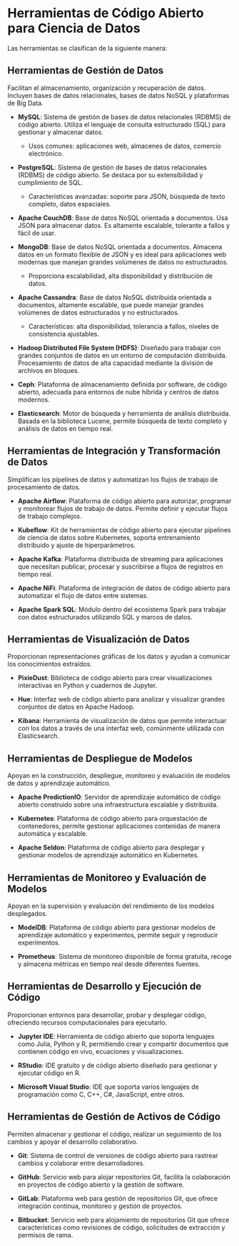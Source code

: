 # Herramientas de Código Abierto para Ciencia de Datos

Las herramientas se clasifican de la siguiente manera:

## Herramientas de Gestión de Datos
Facilitan el almacenamiento, organización y recuperación de datos. Incluyen bases de datos relacionales, bases de datos NoSQL y plataformas de Big Data.

- **MySQL**: Sistema de gestión de bases de datos relacionales (RDBMS) de código abierto. Utiliza el lenguaje de consulta estructurado (SQL) para gestionar y almacenar datos.
  - Usos comunes: aplicaciones web, almacenes de datos, comercio electrónico.
  
- **PostgreSQL**: Sistema de gestión de bases de datos relacionales (RDBMS) de código abierto. Se destaca por su extensibilidad y cumplimiento de SQL.
  - Características avanzadas: soporte para JSON, búsqueda de texto completo, datos espaciales.
  
- **Apache CouchDB**: Base de datos NoSQL orientada a documentos. Usa JSON para almacenar datos. Es altamente escalable, tolerante a fallos y fácil de usar.

- **MongoDB**: Base de datos NoSQL orientada a documentos. Almacena datos en un formato flexible de JSON y es ideal para aplicaciones web modernas que manejan grandes volúmenes de datos no estructurados.
  - Proporciona escalabilidad, alta disponibilidad y distribución de datos.

- **Apache Cassandra**: Base de datos NoSQL distribuida orientada a documentos, altamente escalable, que puede manejar grandes volúmenes de datos estructurados y no estructurados.
  - Características: alta disponibilidad, tolerancia a fallos, niveles de consistencia ajustables.

- **Hadoop Distributed File System (HDFS)**: Diseñado para trabajar con grandes conjuntos de datos en un entorno de computación distribuida. Procesamiento de datos de alta capacidad mediante la división de archivos en bloques.

- **Ceph**: Plataforma de almacenamiento definida por software, de código abierto, adecuada para entornos de nube híbrida y centros de datos modernos.

- **Elasticsearch**: Motor de búsqueda y herramienta de análisis distribuida. Basada en la biblioteca Lucene, permite búsqueda de texto completo y análisis de datos en tiempo real.

## Herramientas de Integración y Transformación de Datos
Simplifican los pipelines de datos y automatizan los flujos de trabajo de procesamiento de datos.

- **Apache Airflow**: Plataforma de código abierto para autorizar, programar y monitorear flujos de trabajo de datos. Permite definir y ejecutar flujos de trabajo complejos.
  
- **Kubeflow**: Kit de herramientas de código abierto para ejecutar pipelines de ciencia de datos sobre Kubernetes, soporta entrenamiento distribuido y ajuste de hiperparámetros.

- **Apache Kafka**: Plataforma distribuida de streaming para aplicaciones que necesitan publicar, procesar y suscribirse a flujos de registros en tiempo real.

- **Apache NiFi**: Plataforma de integración de datos de código abierto para automatizar el flujo de datos entre sistemas.

- **Apache Spark SQL**: Módulo dentro del ecosistema Spark para trabajar con datos estructurados utilizando SQL y marcos de datos.

## Herramientas de Visualización de Datos
Proporcionan representaciones gráficas de los datos y ayudan a comunicar los conocimientos extraídos.

- **PixieDust**: Biblioteca de código abierto para crear visualizaciones interactivas en Python y cuadernos de Jupyter.
  
- **Hue**: Interfaz web de código abierto para analizar y visualizar grandes conjuntos de datos en Apache Hadoop.

- **Kibana**: Herramienta de visualización de datos que permite interactuar con los datos a través de una interfaz web, comúnmente utilizada con Elasticsearch.

## Herramientas de Despliegue de Modelos
Apoyan en la construcción, despliegue, monitoreo y evaluación de modelos de datos y aprendizaje automático.

- **Apache PredictionIO**: Servidor de aprendizaje automático de código abierto construido sobre una infraestructura escalable y distribuida.
  
- **Kubernetes**: Plataforma de código abierto para orquestación de contenedores, permite gestionar aplicaciones contenidas de manera automática y escalable.

- **Apache Seldon**: Plataforma de código abierto para desplegar y gestionar modelos de aprendizaje automático en Kubernetes.

## Herramientas de Monitoreo y Evaluación de Modelos
Apoyan en la supervisión y evaluación del rendimiento de los modelos desplegados.

- **ModelDB**: Plataforma de código abierto para gestionar modelos de aprendizaje automático y experimentos, permite seguir y reproducir experimentos.

- **Prometheus**: Sistema de monitoreo disponible de forma gratuita, recoge y almacena métricas en tiempo real desde diferentes fuentes.

## Herramientas de Desarrollo y Ejecución de Código
Proporcionan entornos para desarrollar, probar y desplegar código, ofreciendo recursos computacionales para ejecutarlo.

- **Jupyter IDE**: Herramienta de código abierto que soporta lenguajes como Julia, Python y R, permitiendo crear y compartir documentos que contienen código en vivo, ecuaciones y visualizaciones.

- **RStudio**: IDE gratuito y de código abierto diseñado para gestionar y ejecutar código en R.

- **Microsoft Visual Studio**: IDE que soporta varios lenguajes de programación como C, C++, C#, JavaScript, entre otros. 

## Herramientas de Gestión de Activos de Código
Permiten almacenar y gestionar el código, realizar un seguimiento de los cambios y apoyar el desarrollo colaborativo.

- **Git**: Sistema de control de versiones de código abierto para rastrear cambios y colaborar entre desarrolladores.

- **GitHub**: Servicio web para alojar repositorios Git, facilita la colaboración en proyectos de código abierto y la gestión de software.

- **GitLab**: Plataforma web para gestión de repositorios Git, que ofrece integración continua, monitoreo y gestión de proyectos.

- **Bitbucket**: Servicio web para alojamiento de repositorios Git que ofrece características como revisiones de código, solicitudes de extracción y permisos de rama.